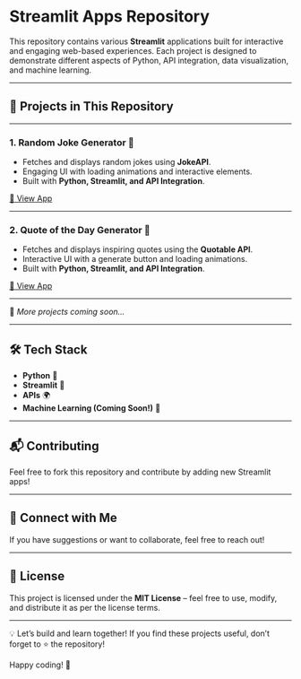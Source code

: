 # Streamlit Apps Repository

This repository contains various **Streamlit** applications built for interactive and engaging web-based experiences. Each project is designed to demonstrate different aspects of Python, API integration, data visualization, and machine learning.

---

## 📌 Projects in This Repository

---

### 1. Random Joke Generator 🤣

- Fetches and displays random jokes using **JokeAPI**.
- Engaging UI with loading animations and interactive elements.
- Built with **Python, Streamlit, and API Integration**.

[🔗 View App](https://random-joke-generator-ahk.streamlit.app/)  

---

### 2. Quote of the Day Generator 📜

- Fetches and displays inspiring quotes using the **Quotable API**.
- Interactive UI with a generate button and loading animations.
- Built with **Python, Streamlit, and API Integration**.

[🔗 View App](https://quote-of-the-day-genertator-ahk.streamlit.app/)  

---

🔹 *More projects coming soon...*

---

## 🛠 Tech Stack

- **Python** 🐍
- **Streamlit** 🎨
- **APIs** 🌍
- **Machine Learning (Coming Soon!)** 🤖

---

## 📬 Contributing

Feel free to fork this repository and contribute by adding new Streamlit apps!

---

## 📢 Connect with Me

If you have suggestions or want to collaborate, feel free to reach out!

---

## 📜 License

This project is licensed under the **MIT License** – feel free to use, modify, and distribute it as per the license terms.

---

💡 Let’s build and learn together! If you find these projects useful, don’t forget to ⭐ the repository!

Happy coding! 🚀
